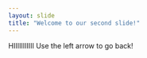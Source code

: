 ```yaml
---
layout: slide
title: "Welcome to our second slide!"
---
```

HIIIIIIIIIII
Use the left arrow to go back!
